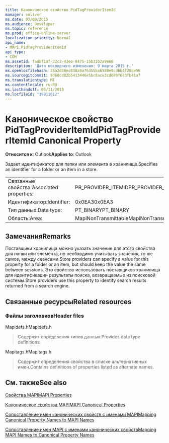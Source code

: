```yaml
---
title: Каноническое свойство PidTagProviderItemId
manager: soliver
ms.date: 03/09/2015
ms.audience: Developer
ms.topic: reference
ms.prod: office-online-server
localization_priority: Normal
api_name:
- MAPI.PidTagProviderItemId
api_type:
- COM
ms.assetid: fadbf1af-32c2-43ea-8475-15b31b2a9e68
description: 'Дата последнего изменения: 9 марта 2015 г.'
ms.openlocfilehash: 35a2d88ec838a9a76355ba6580e9cdbb3f28de56
ms.sourcegitcommit: 9d60cd82b5413446e5bc8ace2cd689f683fb41a7
ms.translationtype: MT
ms.contentlocale: ru-RU
ms.lasthandoff: 06/11/2018
ms.locfileid: "19811612"
---
```

# <a name="pidtagprovideritemid-canonical-property"></a><span data-ttu-id="13be3-103">Каноническое свойство PidTagProviderItemId</span><span class="sxs-lookup"><span data-stu-id="13be3-103">PidTagProviderItemId Canonical Property</span></span>

  
  
<span data-ttu-id="13be3-104">**Относится к**: Outlook</span><span class="sxs-lookup"><span data-stu-id="13be3-104">**Applies to**: Outlook</span></span> 
  
<span data-ttu-id="13be3-105">Задает идентификатор для папки или элемента в хранилище.</span><span class="sxs-lookup"><span data-stu-id="13be3-105">Specifies an identifier for a folder or an item in a store.</span></span>
  
|||
|:-----|:-----|
|<span data-ttu-id="13be3-106">Связанные свойства:</span><span class="sxs-lookup"><span data-stu-id="13be3-106">Associated properties:</span></span>  <br/> |<span data-ttu-id="13be3-107">PR_PROVIDER_ITEMID</span><span class="sxs-lookup"><span data-stu-id="13be3-107">PR_PROVIDER_ITEMID</span></span>  <br/> |
|<span data-ttu-id="13be3-108">Идентификатор:</span><span class="sxs-lookup"><span data-stu-id="13be3-108">Identifier:</span></span>  <br/> |<span data-ttu-id="13be3-109">0x0EA3</span><span class="sxs-lookup"><span data-stu-id="13be3-109">0x0EA3</span></span>  <br/> |
|<span data-ttu-id="13be3-110">Тип данных:</span><span class="sxs-lookup"><span data-stu-id="13be3-110">Data type:</span></span>  <br/> |<span data-ttu-id="13be3-111">PT_BINARY</span><span class="sxs-lookup"><span data-stu-id="13be3-111">PT_BINARY</span></span>  <br/> |
|<span data-ttu-id="13be3-112">Область:</span><span class="sxs-lookup"><span data-stu-id="13be3-112">Area:</span></span>  <br/> |<span data-ttu-id="13be3-113">MapiNonTransmittable</span><span class="sxs-lookup"><span data-stu-id="13be3-113">MapiNonTransmittable</span></span>  <br/> |
   
## <a name="remarks"></a><span data-ttu-id="13be3-114">Замечания</span><span class="sxs-lookup"><span data-stu-id="13be3-114">Remarks</span></span>

<span data-ttu-id="13be3-115">Поставщики хранилища можно указать значение для этого свойства для папки или элемента, но необходимо учитывать значения, то же самое, между сеансами.</span><span class="sxs-lookup"><span data-stu-id="13be3-115">Store providers can specify a value for this property for a folder or an item, but should keep the value the same between sessions.</span></span> <span data-ttu-id="13be3-116">Это свойство использовать поставщиков хранилища для идентификации результаты поиска, возвращаемые из поисковой системы.</span><span class="sxs-lookup"><span data-stu-id="13be3-116">Store providers use this property to identify search results returned from a search engine.</span></span>
  
## <a name="related-resources"></a><span data-ttu-id="13be3-117">Связанные ресурсы</span><span class="sxs-lookup"><span data-stu-id="13be3-117">Related resources</span></span>

### <a name="header-files"></a><span data-ttu-id="13be3-118">Файлы заголовков</span><span class="sxs-lookup"><span data-stu-id="13be3-118">Header files</span></span>

<span data-ttu-id="13be3-119">Mapidefs.h</span><span class="sxs-lookup"><span data-stu-id="13be3-119">Mapidefs.h</span></span>
  
> <span data-ttu-id="13be3-120">Содержит определения типов данных.</span><span class="sxs-lookup"><span data-stu-id="13be3-120">Provides data type definitions.</span></span>
    
<span data-ttu-id="13be3-121">Mapitags.h</span><span class="sxs-lookup"><span data-stu-id="13be3-121">Mapitags.h</span></span>
  
> <span data-ttu-id="13be3-122">Содержит определения свойства в списке альтернативных имен.</span><span class="sxs-lookup"><span data-stu-id="13be3-122">Contains definitions of properties listed as alternate names.</span></span>
    
## <a name="see-also"></a><span data-ttu-id="13be3-123">См. также</span><span class="sxs-lookup"><span data-stu-id="13be3-123">See also</span></span>



[<span data-ttu-id="13be3-124">Свойства MAPI</span><span class="sxs-lookup"><span data-stu-id="13be3-124">MAPI Properties</span></span>](mapi-properties.md)
  
[<span data-ttu-id="13be3-125">Каноническое свойства MAPI</span><span class="sxs-lookup"><span data-stu-id="13be3-125">MAPI Canonical Properties</span></span>](mapi-canonical-properties.md)
  
[<span data-ttu-id="13be3-126">Сопоставление имен канонических свойств с именами MAPI</span><span class="sxs-lookup"><span data-stu-id="13be3-126">Mapping Canonical Property Names to MAPI Names</span></span>](mapping-canonical-property-names-to-mapi-names.md)
  
[<span data-ttu-id="13be3-127">Сопоставление имен MAPI с именами канонических свойств</span><span class="sxs-lookup"><span data-stu-id="13be3-127">Mapping MAPI Names to Canonical Property Names</span></span>](mapping-mapi-names-to-canonical-property-names.md)

